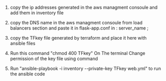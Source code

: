 1. copy the ip addresses generated in the aws managment consoule and add them in inventory file

2. copy the DNS name in the aws managment consoule from load balancers section and paste it in flask-app.conf in :    server_name <PASTE HERE>;

3. copy the TFkey file generated by terraform and place it here with ansible files

4. Run this command "chmod 400 TFkey" On The terminal Change permission of the key file using command

5. Run "ansible-playbook -i inventory --private-key TFkey web.yml" to run the ansible code